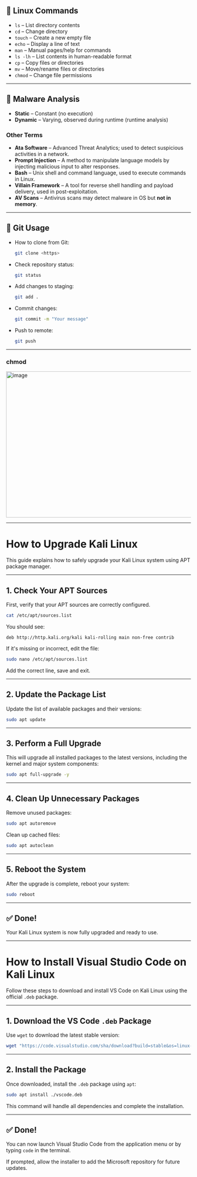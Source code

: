 ## 🧾 Linux Commands

* `ls` – List directory contents
* `cd` – Change directory
* `touch` – Create a new empty file
* `echo` – Display a line of text
* `man` – Manual pages/help for commands
* `ls -lh` – List contents in human-readable format
* `cp` – Copy files or directories
* `mv` – Move/rename files or directories
* `chmod` – Change file permissions

---

## 🦠 Malware Analysis

* **Static** – Constant (no execution)
* **Dynamic** – Varying, observed during runtime (runtime analysis)

### Other Terms

* **Ata Software** – Advanced Threat Analytics; used to detect suspicious activities in a network.
* **Prompt Injection** – A method to manipulate language models by injecting malicious input to alter responses.
* **Bash** – Unix shell and command language, used to execute commands in Linux.
* **Villain Framework** – A tool for reverse shell handling and payload delivery, used in post-exploitation.
* **AV Scans** – Antivirus scans may detect malware in OS but **not in memory**.

---

## 🔁 Git Usage

* How to clone from Git:

  ```bash
  git clone <https>
  ```
* Check repository status:

  ```bash
  git status
  ```
* Add changes to staging:

  ```bash
  git add .
  ```
* Commit changes:

  ```bash
  git commit -m "Your message"
  ```
* Push to remote:

  ```bash
  git push
  ```
---
### chmod
<img width="794" height="397" alt="image" src="https://github.com/user-attachments/assets/3eb26ee2-af46-4a77-9ebb-35827b890f1e" />

---
# How to Upgrade Kali Linux

This guide explains how to safely upgrade your Kali Linux system using APT package manager.

---

## 1. Check Your APT Sources

First, verify that your APT sources are correctly configured.

```bash
cat /etc/apt/sources.list
```

You should see:

```plaintext
deb http://http.kali.org/kali kali-rolling main non-free contrib
```

If it's missing or incorrect, edit the file:

```bash
sudo nano /etc/apt/sources.list
```

Add the correct line, save and exit.

---

## 2. Update the Package List

Update the list of available packages and their versions:

```bash
sudo apt update
```

---

## 3. Perform a Full Upgrade

This will upgrade all installed packages to the latest versions, including the kernel and major system components:

```bash
sudo apt full-upgrade -y
```

---

## 4. Clean Up Unnecessary Packages

Remove unused packages:

```bash
sudo apt autoremove
```

Clean up cached files:

```bash
sudo apt autoclean
```

---

## 5. Reboot the System

After the upgrade is complete, reboot your system:

```bash
sudo reboot
```

---

## ✅ Done!

Your Kali Linux system is now fully upgraded and ready to use.

---
# How to Install Visual Studio Code on Kali Linux

Follow these steps to download and install VS Code on Kali Linux using the official `.deb` package.

---

## 1. Download the VS Code `.deb` Package

Use `wget` to download the latest stable version:

```bash
wget "https://code.visualstudio.com/sha/download?build=stable&os=linux-deb-x64" -O vscode.deb
```

---

## 2. Install the Package

Once downloaded, install the `.deb` package using `apt`:

```bash
sudo apt install ./vscode.deb
```

This command will handle all dependencies and complete the installation.

---

## ✅ Done!

You can now launch Visual Studio Code from the application menu or by typing `code` in the terminal.

If prompted, allow the installer to add the Microsoft repository for future updates.


